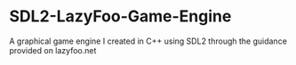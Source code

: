 # SDL2-LazyFoo-Game-Engine

A graphical game engine I created in C++ using SDL2 through the guidance provided on lazyfoo.net
